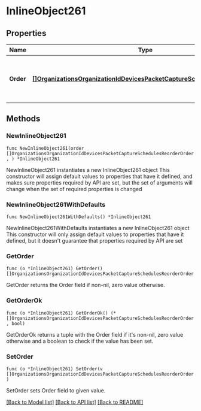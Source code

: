 # InlineObject261

## Properties

Name | Type | Description | Notes
------------ | ------------- | ------------- | -------------
**Order** | [**[]OrganizationsOrganizationIdDevicesPacketCaptureSchedulesReorderOrder**](OrganizationsOrganizationIdDevicesPacketCaptureSchedulesReorderOrder.md) | Array of schedule IDs and their priorities to reorder. | 

## Methods

### NewInlineObject261

`func NewInlineObject261(order []OrganizationsOrganizationIdDevicesPacketCaptureSchedulesReorderOrder, ) *InlineObject261`

NewInlineObject261 instantiates a new InlineObject261 object
This constructor will assign default values to properties that have it defined,
and makes sure properties required by API are set, but the set of arguments
will change when the set of required properties is changed

### NewInlineObject261WithDefaults

`func NewInlineObject261WithDefaults() *InlineObject261`

NewInlineObject261WithDefaults instantiates a new InlineObject261 object
This constructor will only assign default values to properties that have it defined,
but it doesn't guarantee that properties required by API are set

### GetOrder

`func (o *InlineObject261) GetOrder() []OrganizationsOrganizationIdDevicesPacketCaptureSchedulesReorderOrder`

GetOrder returns the Order field if non-nil, zero value otherwise.

### GetOrderOk

`func (o *InlineObject261) GetOrderOk() (*[]OrganizationsOrganizationIdDevicesPacketCaptureSchedulesReorderOrder, bool)`

GetOrderOk returns a tuple with the Order field if it's non-nil, zero value otherwise
and a boolean to check if the value has been set.

### SetOrder

`func (o *InlineObject261) SetOrder(v []OrganizationsOrganizationIdDevicesPacketCaptureSchedulesReorderOrder)`

SetOrder sets Order field to given value.



[[Back to Model list]](../README.md#documentation-for-models) [[Back to API list]](../README.md#documentation-for-api-endpoints) [[Back to README]](../README.md)


